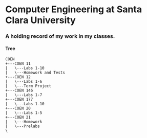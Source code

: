 # Computer Engineering at Santa Clara University

### A holding record of my work in my classes.

#### Tree
```
COEN
+---COEN 11
|   \---Labs 1-10
|   \---Homework and Tests
+---COEN 12
|   \---Labs 1-6
|   \---Term Project
+---COEN 146
|   \---Labs 1-7
+---COEN 177
|   \---Labs 1-10
+---COEN 20
|   \---Labs 1-5
+---COEN 21
|   \---Homework
|   \---Prelabs
\
```
